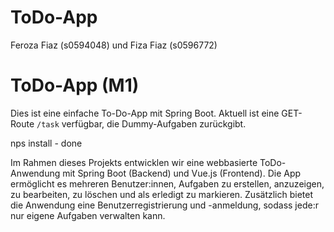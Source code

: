 # ToDo-App
Feroza Fiaz (s0594048) und Fiza Fiaz (s0596772)

# ToDo-App (M1)
Dies ist eine einfache To-Do-App mit Spring Boot.
Aktuell ist eine GET-Route `/task` verfügbar, die Dummy-Aufgaben zurückgibt.

nps install - done


Im Rahmen dieses Projekts entwicklen wir eine webbasierte ToDo-Anwendung mit Spring Boot (Backend) und Vue.js (Frontend). 
Die App ermöglicht es mehreren Benutzer:innen, Aufgaben zu erstellen, anzuzeigen, zu bearbeiten, zu löschen und als erledigt zu markieren. 
Zusätzlich bietet die Anwendung eine Benutzerregistrierung und -anmeldung, sodass jede:r nur eigene Aufgaben verwalten kann.

